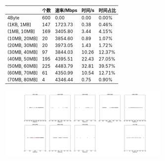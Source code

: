 |   |个数|速率/Mbps|时间/s|时间占比|
|---|---|---|---|---|
|4Byte|600|0.00|0.00|0.00%|
|(1KB, 1MB]|147|1723.73|0.38|0.46%|
|(1MB, 10MB]|169|3405.80|3.44|4.15%|
|(10MB, 20MB]|20|3854.60|0.89|1.07%|
|(20MB, 30MB]|20|3973.05|1.43|1.72%|
|(30MB, 40MB]|97|3844.03|10.26|12.37%|
|(40MB, 50MB]|195|4395.51|22.43|27.05%|
|(50MB, 60MB]|225|4483.79|32.81|39.57%|
|(60MB, 70MB]|61|4350.99|10.54|12.71%|
|(70MB, 80MB]|4|4346.44|0.75|0.90%|

![](./速率分布.jpg)
